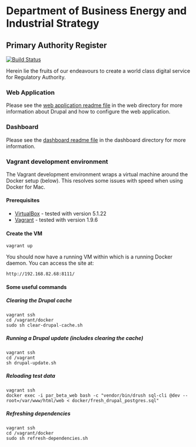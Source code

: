 # Department of Business Energy and Industrial Strategy

## Primary Authority Register

[![Build Status](https://travis-ci.org/TransformCore/beis-par-beta.svg?branch=master)](https://travis-ci.org/TransformCore/beis-par-beta)

Herein lie the fruits of our endeavours to create a world class digital service for Regulatory Authority.

### Web Application

Please see the [web application readme file](https://github.com/TransformCore/beis-par-beta/blob/master/web/README.md) in the web directory for more information about Drupal and how to configure the web application.

### Dashboard

Please see the [dashboard readme file](https://github.com/TransformCore/beis-par-beta/blob/master/dashboard/README.md) in the dashboard directory for more information.

### Vagrant development environment

The Vagrant development environment wraps a virtual machine around the Docker setup (below). This resolves some issues with speed when using Docker for Mac.

#### Prerequisites

* [VirtualBox](https://www.virtualbox.org/wiki/Downloads) - tested with version 5.1.22
* [Vagrant](https://www.vagrantup.com/downloads.html) - tested with version 1.9.6
    
#### Create the VM

    vagrant up
    
You should now have a running VM within which is a running Docker daemon. You can access the site at:

    http://192.168.82.68:8111/
    
#### Some useful commands
    
##### Clearing the Drupal cache

    vagrant ssh
    cd /vagrant/docker
    sudo sh clear-drupal-cache.sh
    
##### Running a Drupal update (includes clearing the cache)

    vagrant ssh
    cd /vagrant
    sh drupal-update.sh
    
##### Reloading test data

    vagrant ssh
    docker exec -i par_beta_web bash -c "vendor/bin/drush sql-cli @dev --root=/var/www/html/web < docker/fresh_drupal_postgres.sql"
    
##### Refreshing dependencies

    vagrant ssh
    cd /vagrant/docker
    sudo sh refresh-dependencies.sh
